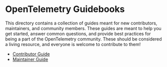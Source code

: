 # OpenTelemetry Guidebooks

This directory contains a collection of guides meant for new contributors,
maintainers, and community members. These guides are meant to help you get
started, answer common questions, and provide best practices for being a part of
the OpenTelemetry community. These should be considered a living resource, and
everyone is welcome to contribute to them!

- [Contributor Guide](./contributor/README.md)
- [Maintainer Guide](./maintainer/README.md)